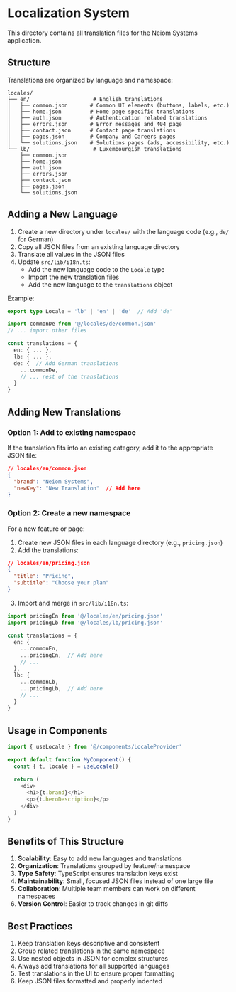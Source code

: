 # Localization System

This directory contains all translation files for the Neiom Systems application.

## Structure

Translations are organized by language and namespace:

```
locales/
├── en/                    # English translations
│   ├── common.json       # Common UI elements (buttons, labels, etc.)
│   ├── home.json         # Home page specific translations
│   ├── auth.json         # Authentication related translations
│   ├── errors.json       # Error messages and 404 page
│   ├── contact.json      # Contact page translations
│   ├── pages.json        # Company and Careers pages
│   └── solutions.json    # Solutions pages (ads, accessibility, etc.)
└── lb/                    # Luxembourgish translations
    ├── common.json
    ├── home.json
    ├── auth.json
    ├── errors.json
    ├── contact.json
    ├── pages.json
    └── solutions.json
```

## Adding a New Language

1. Create a new directory under `locales/` with the language code (e.g., `de/` for German)
2. Copy all JSON files from an existing language directory
3. Translate all values in the JSON files
4. Update `src/lib/i18n.ts`:
   - Add the new language code to the `Locale` type
   - Import the new translation files
   - Add the new language to the `translations` object

Example:
```typescript
export type Locale = 'lb' | 'en' | 'de'  // Add 'de'

import commonDe from '@/locales/de/common.json'
// ... import other files

const translations = {
  en: { ... },
  lb: { ... },
  de: {  // Add German translations
    ...commonDe,
    // ... rest of the translations
  }
}
```

## Adding New Translations

### Option 1: Add to existing namespace
If the translation fits into an existing category, add it to the appropriate JSON file:

```json
// locales/en/common.json
{
  "brand": "Neiom Systems",
  "newKey": "New Translation"  // Add here
}
```

### Option 2: Create a new namespace
For a new feature or page:

1. Create new JSON files in each language directory (e.g., `pricing.json`)
2. Add the translations:
```json
// locales/en/pricing.json
{
  "title": "Pricing",
  "subtitle": "Choose your plan"
}
```

3. Import and merge in `src/lib/i18n.ts`:
```typescript
import pricingEn from '@/locales/en/pricing.json'
import pricingLb from '@/locales/lb/pricing.json'

const translations = {
  en: {
    ...commonEn,
    ...pricingEn,  // Add here
    // ...
  },
  lb: {
    ...commonLb,
    ...pricingLb,  // Add here
    // ...
  }
}
```

## Usage in Components

```typescript
import { useLocale } from '@/components/LocaleProvider'

export default function MyComponent() {
  const { t, locale } = useLocale()
  
  return (
    <div>
      <h1>{t.brand}</h1>
      <p>{t.heroDescription}</p>
    </div>
  )
}
```

## Benefits of This Structure

1. **Scalability**: Easy to add new languages and translations
2. **Organization**: Translations grouped by feature/namespace
3. **Type Safety**: TypeScript ensures translation keys exist
4. **Maintainability**: Small, focused JSON files instead of one large file
5. **Collaboration**: Multiple team members can work on different namespaces
6. **Version Control**: Easier to track changes in git diffs

## Best Practices

1. Keep translation keys descriptive and consistent
2. Group related translations in the same namespace
3. Use nested objects in JSON for complex structures
4. Always add translations for all supported languages
5. Test translations in the UI to ensure proper formatting
6. Keep JSON files formatted and properly indented

